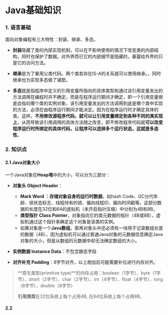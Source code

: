 # Java基础知识

### 1. 语言基础

面向对象编程有三大特性：封装、继承、多态。

   + **封装**隐藏了类的内部实现机制，可以在不影响使用的情况下改变类的内部结构，同时也保护了数据。对外界而已它的内部细节是隐藏的，暴露给外界的只是它的访问方法。

   + **继承**是为了重用父类代码。两个类若存在IS-A的关系就可以使用继承。，同时继承也为实现多态做了铺垫。
   + **多态**就是指程序中定义的引用变量所指向的具体类型和通过该引用变量发出的方法调用在编程时并不确定，而是在程序运行期间才确定，即一个引用变量倒底会指向哪个类的实例对象，该引用变量发出的方法调用到底是哪个类中实现的方法，必须在由程序运行期间才能决定。因为在程序运行时才确定具体的类，这样，**不用修改源程序代码，就可以让引用变量绑定到各种不同的类实现上**，从而导致该引用调用的具体方法随之改变，即不修改程序代码就**可以改变程序运行时所绑定的具体代码，让程序可以选择多个运行状态，这就是多态性**。



### 2. 知识点

#### 2.1  Java对象大小

一个Java对象在**Heap堆**中的大小，可以分为三部分：

+ **对象头 Object Header**：

  + **Mark Word ：存储对象自身的运行时数据**，如hash Code、GC分代年龄、锁状态标志、线程持有的锁、偏向线程ID、偏向时间戳等。这部分数据的长度在32位和64的虚拟机（未开启指针压缩）中分别为4B和8B。
  + **类型指针 Class Pointer**，对象指向它的类元数据的指针（4B或8B），虚拟机通过这个指针来确定这个对象是该类的实例。
  + 如果对象是一个**Java数组**，那再对象头中还必须有一块用于记录数组长度的数据（4B），因为虚拟机可以通过普通Java对象的元数据信息确定Java对象的大小，但是从数组的元数据中却无法确定数组的大小。

+ **实例数据 Instance Data**：不包含静态字段

+ **对齐补充 Padding**：8字节对齐，以上相加后可能需要补位进行内存对齐。

> **原生类型(primitive type)**的内存占用：boolean（1字节）、byte（1字节）、short（2字节）、char（2字节）、int（4字节）、float（4字节）、long（8字节）、double（8字节）
>
> **引用类型**在32位系统上每个占用4B, 在64位系统上每个占用8B。



#### 2.2 

